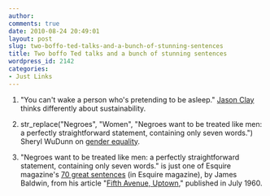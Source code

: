 ```yaml
---
author:
comments: true
date: 2010-08-24 20:49:01
layout: post
slug: two-boffo-ted-talks-and-a-bunch-of-stunning-sentences
title: Two boffo Ted talks and a bunch of stunning sentences
wordpress_id: 2142
categories:
- Just Links
---
```


  1. "You can't wake a person who's pretending to be asleep." [Jason Clay](http://www.ted.com/talks/jason_clay_how_big_brands_can_save_biodiversity.html) thinks differently about sustainability.

  2. str_replace("Negroes", "Women", "Negroes want to be treated like men: a perfectly straightforward statement, containing only seven words.") Sheryl WuDunn on [gender equality](http://www.ted.com/talks/sheryl_wudunn_our_century_s_greatest_injustice.html).

  3. "Negroes want to be treated like men: a perfectly straightforward statement, containing only seven words." is just one of Esquire magazine's [70 great sentences](http://www.esquire.com/features/70th-anniv/ESQ1003-OCT_SENTENCES_rev_#ixzz0xQpc8KJp) (in Esquire magazine), by James Baldwin, from his article "[Fifth Avenue, Uptown](http://www.esquire.com/features/fifth-avenue-uptown)," published in July 1960.

